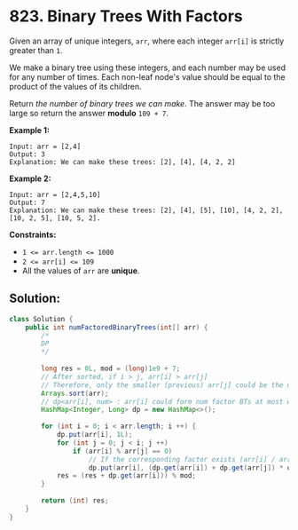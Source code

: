 # 823. Binary Trees With Factors

Given an array of unique integers, `arr`, where each integer `arr[i]` is strictly greater than `1`.

We make a binary tree using these integers, and each number may be used for any number of times. Each non-leaf node's value should be equal to the product of the values of its children.

Return *the number of binary trees we can make*. The answer may be too large so return the answer **modulo** `109 + 7`.

 

**Example 1:**

```
Input: arr = [2,4]
Output: 3
Explanation: We can make these trees: [2], [4], [4, 2, 2]
```

**Example 2:**

```
Input: arr = [2,4,5,10]
Output: 7
Explanation: We can make these trees: [2], [4], [5], [10], [4, 2, 2], [10, 2, 5], [10, 5, 2].
```

 

**Constraints:**

- `1 <= arr.length <= 1000`
- `2 <= arr[i] <= 109`
- All the values of `arr` are **unique**.



## Solution:

```java
class Solution {
    public int numFactoredBinaryTrees(int[] arr) {
        /*
        DP
        */
        
        long res = 0L, mod = (long)1e9 + 7;
        // After sorted, if i > j, arr[i] > arr[j]
        // Therefore, only the smaller (previous) arr[j] could be the divisor of larger (after) arr[i]
        Arrays.sort(arr);
        // dp<arr[i], num> : arr[i] could form num factor BTs at most with all the previous arr values.
        HashMap<Integer, Long> dp = new HashMap<>();
        
        for (int i = 0; i < arr.length; i ++) {
            dp.put(arr[i], 1L);
            for (int j = 0; j < i; j ++)
                if (arr[i] % arr[j] == 0)
                    // If the corresponding factor exists (arr[i] / arr[j]), add to arr[i]
                    dp.put(arr[i], (dp.get(arr[i]) + dp.get(arr[j]) * dp.getOrDefault(arr[i] / arr[j], 0L)) % mod);
            res = (res + dp.get(arr[i])) % mod;
        }
        
        return (int) res;
    }
}
```

